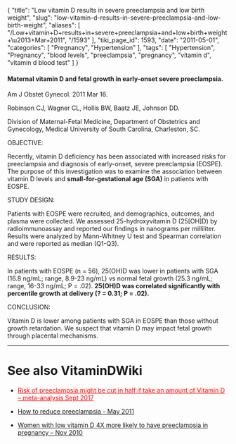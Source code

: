 {
    "title": "Low vitamin D results in severe preeclampsia and low birth weight",
    "slug": "low-vitamin-d-results-in-severe-preeclampsia-and-low-birth-weight",
    "aliases": [
        "/Low+vitamin+D+results+in+severe+preeclampsia+and+low+birth+weight+\u2013+Mar+2011",
        "/1593"
    ],
    "tiki_page_id": 1593,
    "date": "2011-05-01",
    "categories": [
        "Pregnancy",
        "Hypertension"
    ],
    "tags": [
        "Hypertension",
        "Pregnancy",
        "blood levels",
        "preeclampsia",
        "pregnancy",
        "vitamin d",
        "vitamin d blood test"
    ]
}


#### Maternal vitamin D and fetal growth in early-onset severe preeclampsia.

Am J Obstet Gynecol. 2011 Mar 16. 

Robinson CJ, Wagner CL, Hollis BW, Baatz JE, Johnson DD.

Division of Maternal-Fetal Medicine, Department of Obstetrics and Gynecology, Medical University of South Carolina, Charleston, SC.

OBJECTIVE:

Recently, vitamin D deficiency has been associated with increased risks for preeclampsia and diagnosis of early-onset, severe preeclampsia (EOSPE). The purpose of this investigation was to examine the association between vitamin D levels and  **small-for-gestational age (SGA)**  in patients with EOSPE.

STUDY DESIGN:

Patients with EOSPE were recruited, and demographics, outcomes, and plasma were collected. We assessed 25-hydroxyvitamin D (25<span>[OH]</span>D) by radioimmunoassay and reported our findings in nanograms per milliliter. Results were analyzed by Mann-Whitney U test and Spearman correlation and were reported as median (Q1-Q3).

RESULTS:

In patients with EOSPE (n = 56), 25(OH)D was lower in patients with SGA (16.8 ng/mL; range, 8.9-23 ng/mL) vs normal fetal growth (25.3 ng/mL; range, 16-33 ng/mL; P = .02).  **25(OH)D was correlated significantly with percentile growth at delivery (? = 0.31; P = .02).** 

CONCLUSION:

Vitamin D is lower among patients with SGA in EOSPE than those without growth retardation. We suspect that vitamin D may impact fetal growth through placental mechanisms.

---

# See also VitaminDWiki

* <a href="/posts/risk-of-preeclampsia-might-be-cut-in-half-if-take-an-amount-of-vitamin-d-meta-analysis" style="color: red; text-decoration: underline;" title="This post/category does not exist yet: Risk of preeclampsia might be cut in half if take an amount of Vitamin D – meta-analysis Sept 2017">Risk of preeclampsia might be cut in half if take an amount of Vitamin D – meta-analysis Sept 2017</a>

* [How to reduce preeclampsia - May 2011](/posts/how-to-reduce-preeclampsia)

* [Women with low vitamin D 4X more likely to have preeclampsia in pregnancy – Nov 2010](/posts/women-with-low-vitamin-d-4x-more-likely-to-have-preeclampsia-in-pregnancy)